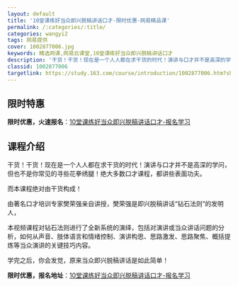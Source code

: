 ```yaml
---
layout: default
title: '10堂课练好当众即兴脱稿讲话口才-限时优惠-网易精品课'
permalink: /:categories/:title/
categories: wangyi2
tags: 网易提供
cover: 1002877006.jpg
keywords: 精选网课,网易云课堂,10堂课练好当众即兴脱稿讲话口才
description: '干货！干货！现在是一个人人都在求干货的时代！演讲与口才并不是高深的学问，但也不是你常见的寻些花拳绣腿！绝大多数口才课程，'
classid: 1002877006
targetlink: https://study.163.com/course/introduction/1002877006.htm?share=1&shareId=1025206652&utm_campaign=share&utm_medium=iphoneShare&utm_source=&utm_u=1025206652
---
```


## 限时特惠

**限时优惠，火速报名**：[10堂课练好当众即兴脱稿讲话口才-报名学习](https://study.163.com/course/introduction/1002877006.htm?share=1&shareId=1025206652&utm_campaign=share&utm_medium=iphoneShare&utm_source=&utm_u=1025206652)

## 课程介绍

干货！干货！现在是一个人人都在求干货的时代！演讲与口才并不是高深的学问，但也不是你常见的寻些花拳绣腿！绝大多数口才课程，都讲些表面功夫。

而本课程绝对由干货构成！

由著名口才培训专家樊荣强亲自讲授，樊荣强是即兴脱稿讲话“钻石法则”的发明人，

本视频课程对钻石法则进行了全新系统的演绎，包括对演讲或当众讲话问题的分析，如何从声音、肢体语言和情绪控制、演讲构思、思路激发、思路聚焦、概括提炼等当众演讲的关键技巧内容。

学完之后，你会发觉，原来当众即兴脱稿讲话是如此简单！

**限时优惠，报名地址**：[10堂课练好当众即兴脱稿讲话口才-报名学习](https://study.163.com/course/introduction/1002877006.htm?share=1&shareId=1025206652&utm_campaign=share&utm_medium=iphoneShare&utm_source=&utm_u=1025206652)

